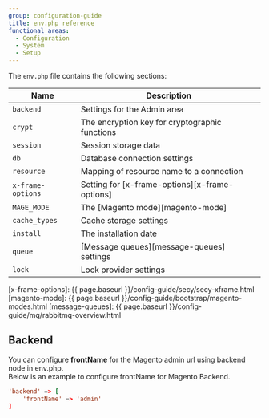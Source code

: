 ```yaml
---
group: configuration-guide
title: env.php reference
functional_areas:
  - Configuration
  - System
  - Setup
---
```


The `env.php` file contains the following sections:

| Name              | Description                                    |
| ----------------- | ---------------------------------------------- |
| `backend`         | Settings for the Admin area                    |
| `crypt`           | The encryption key for cryptographic functions |
| `session`         | Session storage data                           |
| `db`              | Database connection settings                   |
| `resource`        | Mapping of resource name to a connection       |
| `x-frame-options` | Setting for [x-frame-options][x-frame-options] |
| `MAGE_MODE`       | The [Magento mode][magento-mode]               |
| `cache_types`     | Cache storage settings                         |
| `install`         | The installation date                          |
| `queue`           | [Message queues][message-queues] settings      |
| `lock`            | Lock provider settings                         |

[x-frame-options]: {{ page.baseurl }}/config-guide/secy/secy-xframe.html
[magento-mode]: {{ page.baseurl }}/config-guide/bootstrap/magento-modes.html
[message-queues]: {{ page.baseurl }}/config-guide/mq/rabbitmq-overview.html

## Backend

You can configure **frontName** for the Magento admin url using backend node in env.php.<br>
Below is an example to configure frontName for Magento Backend.

```conf
'backend' => [
    'frontName' => 'admin'
]
```
